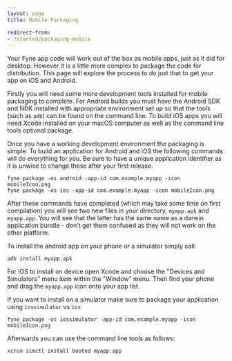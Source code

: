 ```yaml
---
layout: page
title: Mobile Packaging

redirect-from:
- /started/packaging-mobile
---
```


Your Fyne app code will work out of the box as mobile apps, just as it did for desktop.
However it is a little more complex to package the code for distribution.
This page will explore the process to do just that to get your app on iOS and Android.

Firstly you will need some more development tools installed for mobile packaging
to complete. For Android builds you must have the Android SDK and NDK
installed with appropriate environment set up so that the tools (such as `adb`)
can be found on the command line. To build iOS apps you will need Xcode installed
on your macOS computer as well as the command line tools optional package.

Once you have a working development environment the packaging is simple.
To build an application for Android and iOS the following commands will do
everything for you. Be sure to have a unique application identifier as it is
unwise to change these after your first release.

```
fyne package -os android -app-id com.example.myapp -icon mobileIcon.png
fyne package -os ios -app-id com.example.myapp -icon mobileIcon.png
```

After these commands have completed (which may take some time on first
compilation) you will see two new files in your directory, `myapp.apk` and
`myapp.app`. You will see that the latter has the same name as a darwin
application bundle - don't get them confused as they will not work on the
other platform.

To install the android app on your phone or a simulator simply call:

```
adb install myapp.apk
```

For iOS to install on device open Xcode and choose the "Devices and
Simulators" menu item within the "Window" menu. Then find your phone and drag
the `myapp.app` icon onto your app list. 

If you want to install on a simulator make sure to package your application using `iossimulator` vs `ios` 

```
fyne package -os iossimulator -app-id com.example.myapp -icon mobileIcon.png
```

Afterwards you can use the command line tools as follows:

```
xcrun simctl install booted myapp.app
```

